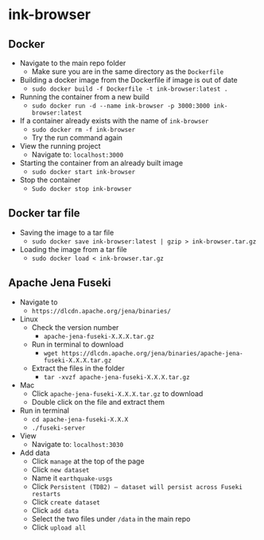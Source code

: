 # ink-browser

## Docker
- Navigate to the main repo folder
    - Make sure you are in the same directory as the `Dockerfile`
- Building a docker image from the Dockerfile if image is out of date
    - `sudo docker build -f Dockerfile -t ink-browser:latest .`
- Running the container from a new build
    - `sudo docker run -d --name ink-browser -p 3000:3000 ink-browser:latest`
- If a container already exists with the name of `ink-browser`
    - `sudo docker rm -f ink-browser`
    - Try the run command again
- View the running project
    - Navigate to: `localhost:3000`
- Starting the container from an already built image
    - `sudo docker start ink-browser`
- Stop the container
    - `Sudo docker stop ink-browser`

## Docker tar file

- Saving the image to a tar file
    - `sudo docker save ink-browser:latest | gzip > ink-browser.tar.gz`
- Loading the image from a tar file
    - `sudo docker load < ink-browser.tar.gz`

## Apache Jena Fuseki
- Navigate to
    - `https://dlcdn.apache.org/jena/binaries/`
- Linux
    - Check the version number
        - `apache-jena-fuseki-X.X.X.tar.gz`
    - Run in terminal to download
        - `wget https://dlcdn.apache.org/jena/binaries/apache-jena-fuseki-X.X.X.tar.gz`
    - Extract the files in the folder
        - `tar -xvzf apache-jena-fuseki-X.X.X.tar.gz`
- Mac
    - Click `apache-jena-fuseki-X.X.X.tar.gz` to download
    - Double click on the file and extract them
- Run in terminal
    - `cd apache-jena-fuseki-X.X.X`
    - `./fuseki-server`
- View
    - Navigate to: `localhost:3030`
- Add data
    - Click `manage` at the top of the page
    - Click `new dataset`
    - Name it `earthquake-usgs`
    - Click `Persistent (TDB2) – dataset will persist across Fuseki restarts`
    - Click `create dataset`
    - Click `add data`
    - Select the two files under `/data` in the main repo
    - Click `upload all`
